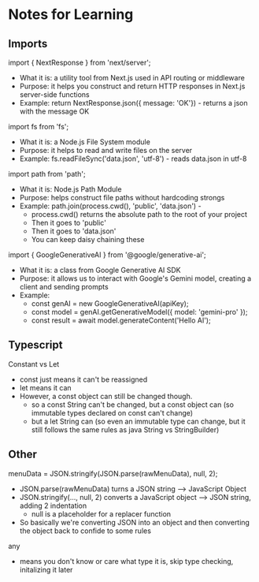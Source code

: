 # Notes for Learning

## Imports

import { NextResponse } from 'next/server';
- What it is: a utility tool from Next.js used in API routing or middleware
- Purpose: it helps you construct and return HTTP responses in Next.js server-side functions
- Example: return NextResponse.json({ message: 'OK'}) - returns a json with the message OK

import fs from 'fs';
- What it is: a Node.js File System module
- Purpose: it helps to read and write files on the server
- Example: fs.readFileSync('data.json', 'utf-8') - reads data.json in utf-8

import path from 'path';
- What it is: Node.js Path Module
- Purpose: helps construct file paths without hardcoding strongs
- Example: path.join(process.cwd(), 'public', 'data.json') - 
    - process.cwd() returns the absolute path to the root of your project
    - Then it goes to 'public'
    - Then it goes to 'data.json'
    - You can keep daisy chaining these

import { GoogleGenerativeAI } from '@google/generative-ai';
- What it is: a class from Google Generative AI SDK
- Purpose: it allows us to interact with Google's Gemini model, creating a client and sending prompts
- Example: 
    - const genAI = new GoogleGenerativeAI(apiKey);
    - const model = genAI.getGenerativeModel({ model: 'gemini-pro' });
    - const result = await model.generateContent('Hello AI');

## Typescript

Constant vs Let
- const just means it can't be reassigned 
- let means it can
- However, a const object can still be changed though.
    - so a const String can't be changed, but a const object can (so immutable types declared on const can't change)
    - but a let String can (so even an immutable type can change, but it still follows the same rules as java String vs StringBuilder)

## Other

menuData = JSON.stringify(JSON.parse(rawMenuData), null, 2);
- JSON.parse(rawMenuData) turns a JSON string --> JavaScript Object
- JSON.stringify(..., null, 2) converts a JavaScript object --> JSON string, adding 2 indentation
    - null is a placeholder for a replacer function
- So basically we're converting JSON into an object and then converting the object back to confide to some rules

any
- means you don't know or care what type it is, skip type checking, initalizing it later